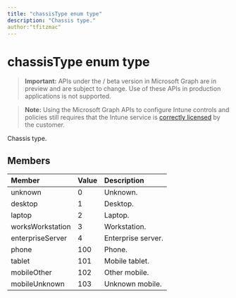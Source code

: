```yaml
---
title: "chassisType enum type"
description: "Chassis type."
author:"tfitzmac"
---
```


# chassisType enum type

> **Important:** APIs under the / beta version in Microsoft Graph are in preview and are subject to change. Use of these APIs in production applications is not supported.

> **Note:** Using the Microsoft Graph APIs to configure Intune controls and policies still requires that the Intune service is [correctly licensed](https://go.microsoft.com/fwlink/?linkid=839381) by the customer.

Chassis type.
## Members
|Member|Value|Description|
|:---|:---|:---|
|unknown|0|Unknown.|
|desktop|1|Desktop.|
|laptop|2|Laptop.|
|worksWorkstation|3|Workstation.|
|enterpriseServer|4|Enterprise server.|
|phone|100|Phone.|
|tablet|101|Mobile tablet.|
|mobileOther|102|Other mobile.|
|mobileUnknown|103|Unknown mobile.|





